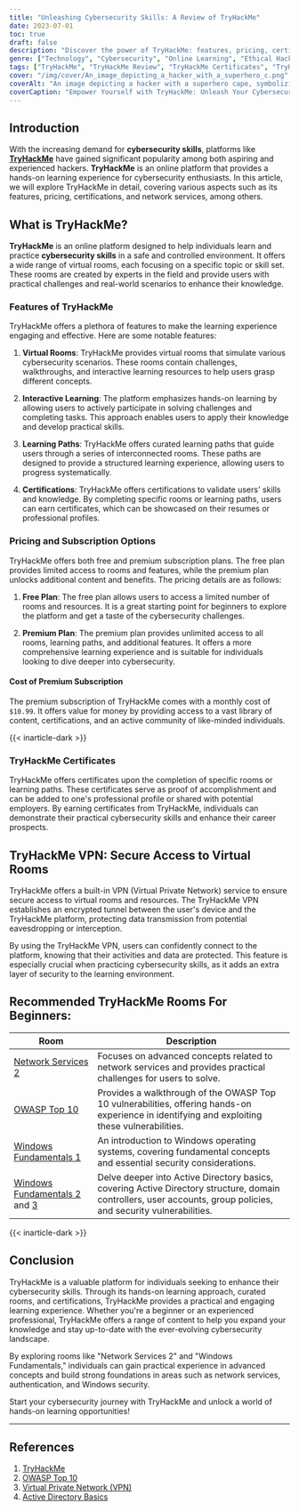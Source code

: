 ```yaml
---
title: "Unleashing Cybersecurity Skills: A Review of TryHackMe"
date: 2023-07-01
toc: true
draft: false
description: "Discover the power of TryHackMe: features, pricing, certifications, network services, and more, empowering you to master cybersecurity skills."
genre: ["Technology", "Cybersecurity", "Online Learning", "Ethical Hacking", "Network Security", "Virtual Labs", "Certifications", "Learning Paths", "Hands-on Experience", "TryHackMe Review"]
tags: ["TryHackMe", "TryHackMe Review", "TryHackMe Certificates", "TryHackMe Pricing", "TryHackMe Network Services 2", "TryHackMe Subscription", "TryHackMe Authentication Bypass", "TryHackMe File Inclusion", "TryHackMe OWASP Top 10 Walkthrough", "TryHackMe VPN", "TryHackMe Windows Fundamentals 1", "TryHackMe Active Directory", "TryHackMe Active Directory Basics", "TryHackMe Answers", "TryHackMe Linux Fundamentals Part 3", "TryHackMe Logo", "TryHackMe Mitre", "TryHackMe Splunk", "TryHackMe SQL Injection", "TryHackMe Support", "TryHackMe Threat Intelligence Tools", "TryHackMe Upload Vulnerabilities", "TryHackMe Walking an Application", "TryHackMe Windows Fundamentals 2", "TryHackMe Windows Fundamentals 3", "TryHackMe Blue", "TryHackMe Blue Walkthrough"]
cover: "/img/cover/An_image_depicting_a_hacker_with_a_superhero_c.png"
coverAlt: "An image depicting a hacker with a superhero cape, symbolizing the empowerment gained through TryHackMe's cybersecurity training."
coverCaption: "Empower Yourself with TryHackMe: Unleash Your Cybersecurity Superpowers"
---
```

## Introduction

With the increasing demand for **cybersecurity skills**, platforms like [**TryHackMe**](https://tryhackme.com/signup?referrer=5f651e437af6815dfbc2ab56) have gained significant popularity among both aspiring and experienced hackers. **TryHackMe** is an online platform that provides a hands-on learning experience for cybersecurity enthusiasts. In this article, we will explore TryHackMe in detail, covering various aspects such as its features, pricing, certifications, and network services, among others.

## What is TryHackMe?

**TryHackMe** is an online platform designed to help individuals learn and practice **cybersecurity skills** in a safe and controlled environment. It offers a wide range of virtual rooms, each focusing on a specific topic or skill set. These rooms are created by experts in the field and provide users with practical challenges and real-world scenarios to enhance their knowledge.

### Features of TryHackMe

TryHackMe offers a plethora of features to make the learning experience engaging and effective. Here are some notable features:

1. **Virtual Rooms**: TryHackMe provides virtual rooms that simulate various cybersecurity scenarios. These rooms contain challenges, walkthroughs, and interactive learning resources to help users grasp different concepts.

2. **Interactive Learning**: The platform emphasizes hands-on learning by allowing users to actively participate in solving challenges and completing tasks. This approach enables users to apply their knowledge and develop practical skills.

3. **Learning Paths**: TryHackMe offers curated learning paths that guide users through a series of interconnected rooms. These paths are designed to provide a structured learning experience, allowing users to progress systematically.

4. **Certifications**: TryHackMe offers certifications to validate users' skills and knowledge. By completing specific rooms or learning paths, users can earn certificates, which can be showcased on their resumes or professional profiles.

### Pricing and Subscription Options

TryHackMe offers both free and premium subscription plans. The free plan provides limited access to rooms and features, while the premium plan unlocks additional content and benefits. The pricing details are as follows:

1. **Free Plan**: The free plan allows users to access a limited number of rooms and resources. It is a great starting point for beginners to explore the platform and get a taste of the cybersecurity challenges.

2. **Premium Plan**: The premium plan provides unlimited access to all rooms, learning paths, and additional features. It offers a more comprehensive learning experience and is suitable for individuals looking to dive deeper into cybersecurity.

#### Cost of Premium Subscription

The premium subscription of TryHackMe comes with a monthly cost of `$10.99`. It offers value for money by providing access to a vast library of content, certifications, and an active community of like-minded individuals.

{{< inarticle-dark >}}

### TryHackMe Certificates

TryHackMe offers certificates upon the completion of specific rooms or learning paths. These certificates serve as proof of accomplishment and can be added to one's professional profile or shared with potential employers. By earning certificates from TryHackMe, individuals can demonstrate their practical cybersecurity skills and enhance their career prospects.

## TryHackMe VPN: Secure Access to Virtual Rooms

TryHackMe offers a built-in VPN (Virtual Private Network) service to ensure secure access to virtual rooms and resources. The TryHackMe VPN establishes an encrypted tunnel between the user's device and the TryHackMe platform, protecting data transmission from potential eavesdropping or interception.

By using the TryHackMe VPN, users can confidently connect to the platform, knowing that their activities and data are protected. This feature is especially crucial when practicing cybersecurity skills, as it adds an extra layer of security to the learning environment.

## Recommended TryHackMe Rooms For Beginners:

| Room                               | Description                                                                                                                              |
|------------------------------------|------------------------------------------------------------------------------------------------------------------------------------------|
| [Network Services 2 ](https://tryhackme.com/room/networkservices2)                | Focuses on advanced concepts related to network services and provides practical challenges for users to solve.                             |
| [OWASP Top 10](https://tryhackme.com/room/owasptop102021)           | Provides a walkthrough of the OWASP Top 10 vulnerabilities, offering hands-on experience in identifying and exploiting these vulnerabilities. |                                                   |
| [Windows Fundamentals 1  ](https://tryhackme.com/room/windowsfundamentals1xbx)           | An introduction to Windows operating systems, covering fundamental concepts and essential security considerations.                       |
| [Windows Fundamentals 2](https://tryhackme.com/room/windowsfundamentals2x0x) and [3](https://tryhackme.com/room/windowsfundamentals3xzx)       | Delve deeper into Active Directory basics, covering Active Directory structure, domain controllers, user accounts, group policies, and security vulnerabilities.                    |


{{< inarticle-dark >}}

## Conclusion

TryHackMe is a valuable platform for individuals seeking to enhance their cybersecurity skills. Through its hands-on learning approach, curated rooms, and certifications, TryHackMe provides a practical and engaging learning experience. Whether you're a beginner or an experienced professional, TryHackMe offers a range of content to help you expand your knowledge and stay up-to-date with the ever-evolving cybersecurity landscape.

By exploring rooms like "Network Services 2" and "Windows Fundamentals," individuals can gain practical experience in advanced concepts and build strong foundations in areas such as network services, authentication, and Windows security.

Start your cybersecurity journey with TryHackMe and unlock a world of hands-on learning opportunities!

______

## References

1. [TryHackMe](https://tryhackme.com/signup?referrer=5f651e437af6815dfbc2ab56)
2. [OWASP Top 10](https://owasp.org/www-project-top-ten/)
3. [Virtual Private Network (VPN)](https://en.wikipedia.org/wiki/Virtual_private_network)
4. [Active Directory Basics](https://docs.microsoft.com/en-us/windows-server/identity/ad-ds/get-started/virtual-dc/active-directory-domain-services-overview)
